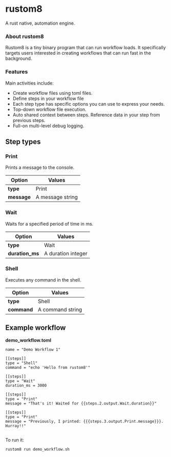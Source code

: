 # rustom8
A rust native, automation engine.

### About rustom8

Rustom8 is a tiny binary program that can run workflow loads.
It specifically targets users interested in creating workflows 
that can run fast in the background.

### Features

Main activities include:

* Create workflow files using toml files.
* Define steps in your workflow file
* Each step type has specific options you can use to express your needs.
* Top-down workflow file execution.
* Auto shared context between steps. Reference data in your step from previous steps.
* Full-on multi-level debug logging.


## Step types

### Print
Prints a message to the console.

| Option      | Values |
|-------------|--------|
| **type**    | Print |
| **message** | A message string |


### Wait
Waits for a specified period of time in ms.

| Option          | Values             |
|-----------------|--------------------|
| **type**        | Wait               |
| **duration_ms** | A duration integer |


### Shell
Executes any command in the shell.

| Option      | Values           |
|-------------|------------------|
| **type**    | Shell            |
| **command** | A command string |


## Example workflow

**demo_workflow.toml**
```
name = "Demo Workflow 1"

[[steps]]
type = "Shell"
command = "echo 'Hello from rustom8'"

[[steps]]
type = "Wait"
duration_ms = 3000

[[steps]]
type = "Print"
message = "That's it! Waited for {{steps.2.output.Wait.duration}}"

[[steps]]
type = "Print"
message = "Previously, I printed: {{{steps.3.output.Print.message}}}. Hurray!!"


```

To run it:

```shell
rustom8 run demo_workflow.sh 
```